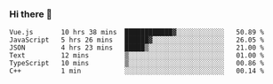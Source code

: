 ### Hi there 👋

<!--
**hjklink/hjklink** is a ✨ _special_ ✨ repository because its `README.md` (this file) appears on your GitHub profile.

Here are some ideas to get you started:

- 🔭 I’m currently working on ...
- 🌱 I’m currently learning ...
- 👯 I’m looking to collaborate on ...
- 🤔 I’m looking for help with ...
- 💬 Ask me about ...
- 📫 How to reach me: ...
- 😄 Pronouns: ...
- ⚡ Fun fact: ...
-->


<!--START_SECTION:waka-->

```text
Vue.js       10 hrs 38 mins  ████████████▓░░░░░░░░░░░░   50.89 %
JavaScript   5 hrs 26 mins   ██████▓░░░░░░░░░░░░░░░░░░   26.05 %
JSON         4 hrs 23 mins   █████▒░░░░░░░░░░░░░░░░░░░   21.00 %
Text         12 mins         ▒░░░░░░░░░░░░░░░░░░░░░░░░   01.00 %
TypeScript   10 mins         ▒░░░░░░░░░░░░░░░░░░░░░░░░   00.86 %
C++          1 min           ░░░░░░░░░░░░░░░░░░░░░░░░░   00.14 %
```

<!--END_SECTION:waka-->
